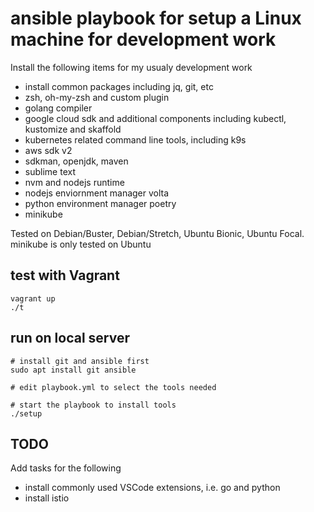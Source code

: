 # ansible playbook for setup a Linux machine for development work

Install the following items for my usualy development work

- install common packages including jq, git, etc
- zsh, oh-my-zsh and custom plugin
- golang compiler
- google cloud sdk and additional components including kubectl, kustomize and skaffold
- kubernetes related command line tools, including k9s
- aws sdk v2
- sdkman, openjdk, maven
- sublime text
- nvm and nodejs runtime
- nodejs enviornment manager volta
- python environment manager poetry
- minikube

Tested on Debian/Buster, Debian/Stretch, Ubuntu Bionic, Ubuntu Focal. minikube is only tested on Ubuntu

## test with Vagrant

```
vagrant up
./t

```

## run on local server

```
# install git and ansible first
sudo apt install git ansible

# edit playbook.yml to select the tools needed

# start the playbook to install tools
./setup
```

## TODO

Add tasks for the following

- install commonly used VSCode extensions, i.e. go and python
- install istio
